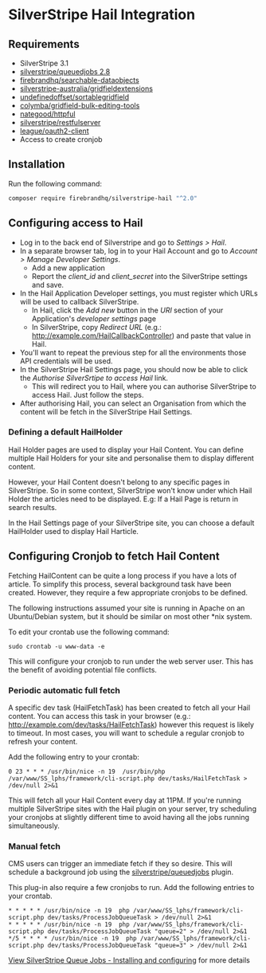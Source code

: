 # SilverStripe Hail Integration

## Requirements

* SilverStripe 3.1
* [silverstripe/queuedjobs 2.8](https://github.com/silverstripe-australia/silverstripe-queuedjobs)
* [firebrandhq/searchable-dataobjects](https://github.com/firebrandhq/silverstripe-searchable-dataobjects)
* [silverstripe-australia/gridfieldextensions](https://github.com/silverstripe-australia/silverstripe-gridfieldextensions)
* [undefinedoffset/sortablegridfield](https://github.com/UndefinedOffset/SortableGridField)
* [colymba/gridfield-bulk-editing-tools](https://github.com/colymba/GridFieldBulkEditingTools)
* [nategood/httpful](https://github.com/nategood/httpful)
* [silverstripe/restfulserver](https://github.com/silverstripe/silverstripe-restfulserver)
* [league/oauth2-client](https://github.com/silverstripe/silverstripe-restfulserver)
* Access to create cronjob

## Installation
Run the following command:

```sh
composer require firebrandhq/silverstripe-hail "^2.0"
```

## Configuring access to Hail
* Log in to the back end of Silverstripe and go to _Settings > Hail_.
* In a separate browser tab, log in to your Hail Account and go to _Account > Manage Developer Settings_.
  * Add a new application
  * Report the _client_id_ and _client_secret_ into the SilverStripe settings and save.
* In the Hail Application Developer settings, you must register which URLs will be used to callback SilverStripe.
  * In Hail, click the _Add new_ button in the _URI_ section of your Application's _developer settings_ page
  * In SilverStripe, copy _Redirect URL_ (e.g.: http://example.com/HailCallbackController) and paste that value in Hail.
* You'll want to repeat the previous step for all the environments those API credentials will be used.
* In the SilverStripe Hail Settings page, you should now be able to click the _Authorise SilverSrtipe to access Hail_ link.
  * This will redirect you to Hail, where you can authorise SilverStripe to access Hail. Just follow the steps.
* After authorising Hail, you can select an Organisation from which the content will be fetch in the SilverStripe Hail Settings.

### Defining a default HailHolder
Hail Holder pages are used to display your Hail Content. You can define multiple Hail Holders for your site and personalise them to display different content.

However, your Hail Content doesn't belong to any specific pages in SilverStripe. So in some context, SilverStripe won't know under which Hail Holder the articles need to be displayed. E.g: If a Hail Page is return in search results.

In the Hail Settings page of your SilverStripe site, you can choose a default HailHolder used to display Hail Harticle.

## Configuring Cronjob to fetch Hail Content
Fetching HailContent can be quite a long process if you have a lots of article. To simplify this process, several background task have been created. However, they require a few appropriate cronjobs to be defined.

The following instructions assumed your site is running in Apache on an Ubuntu/Debian system, but it should be similar on most other \*nix system.

To edit your crontab use the following command:
```
sudo crontab -u www-data -e
```

This will configure your cronjob to run under the web server user. This has the benefit of avoiding potential file conflicts.

### Periodic automatic full fetch
A specific dev task (HailFetchTask) has been created to fetch all your Hail content. You can access this task in your browser (e.g.: http://example.com/dev/tasks/HailFetchTask) however this request is likely to timeout. In most cases, you will want to schedule a regular cronjob to refresh your content.

Add the following entry to your crontab:
```
0 23 * * * /usr/bin/nice -n 19  /usr/bin/php /var/www/SS_lphs/framework/cli-script.php dev/tasks/HailFetchTask > /dev/null 2>&1
```

This will fetch all your Hail Content every day at 11PM. If you're running multiple SilverStripe sites with the Hail plugin on your server, try scheduling your cronjobs at slightly different time to avoid having all the jobs running simultaneously.

### Manual fetch
CMS users can trigger an immediate fetch if they so desire. This will schedule a background job using the [silverstripe/queuedjobs](https://github.com/silverstripe-australia/silverstripe-queuedjobs) plugin.

This plug-in also require a few cronjobs to run. Add the following entries to your crontab.

```
* * * * * /usr/bin/nice -n 19  php /var/www/SS_lphs/framework/cli-script.php dev/tasks/ProcessJobQueueTask > /dev/null 2>&1
* * * * * /usr/bin/nice -n 19  php /var/www/SS_lphs/framework/cli-script.php dev/tasks/ProcessJobQueueTask "queue=2" > /dev/null 2>&1
*/5 * * * * /usr/bin/nice -n 19  php /var/www/SS_lphs/framework/cli-script.php dev/tasks/ProcessJobQueueTask "queue=3" > /dev/null 2>&1
```

[View SilverStripe Queue Jobs - Installing and configuring](https://github.com/silverstripe-australia/silverstripe-queuedjobs/wiki/Installing-and-configuring) for more details
